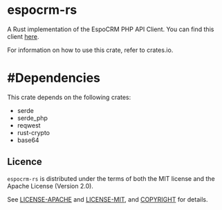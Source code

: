 # espocrm-rs
A Rust implementation of the EspoCRM PHP API Client. You can find this client [here](https://docs.espocrm.com/development/api-client-php/).

For information on how to use this crate, refer to crates.io.

# #Dependencies
This crate depends on the following crates:
- serde
- serde_php
- reqwest
- rust-crypto
- base64

## Licence
`espocrm-rs` is distributed under the terms of both the MIT license and the Apache License (Version 2.0).

See [LICENSE-APACHE](LICENCE-APACHE) and [LICENSE-MIT](LICENCE-MIT), and [COPYRIGHT](COPYRIGHT) for details.